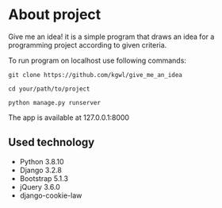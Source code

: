 # About project

Give me an idea! it is a simple program that draws an idea for a programming project according to given criteria. 

To run program on localhost use following commands:

`git clone https://github.com/kgwl/give_me_an_idea`

`cd your/path/to/project`

`python manage.py runserver`

The app is available at 127.0.0.1:8000 

## Used technology
- Python 3.8.10
- Django 3.2.8
- Bootstrap 5.1.3
- jQuery 3.6.0
- django-cookie-law 
